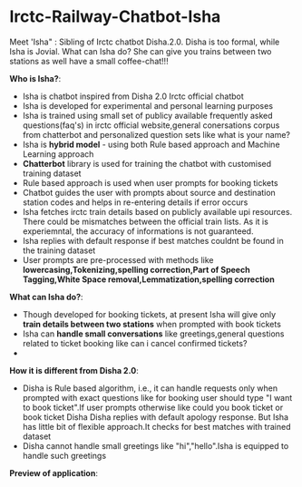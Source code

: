 # Irctc-Railway-Chatbot-Isha
Meet 'Isha" :  Sibling of Irctc chatbot Disha.2.0. Disha is too formal, while Isha is Jovial. What can Isha do? She can give you trains between two stations as well have a small coffee-chat!!!

**Who is Isha?**:
 - Isha is chatbot inspired from Disha 2.0 Irctc official chatbot
 - Isha is developed for experimental and personal learning purposes
 - Isha is trained using small set of publicy available frequently asked questions(faq's) in irctc official website,general conersations corpus from chatterbot and personalized question sets like what is your name?
 - Isha is **hybrid model** - using both Rule based approach and Machine Learning approach
 - **Chatterbot** library is used for training the chatbot with customised training dataset
 - Rule based approach is used when user prompts for booking tickets
 - Chatbot guides the user with prompts about source and destination station codes and helps in re-entering details if error occurs
 - Isha fetches irctc train details  based on publicly available upi resources. There could be mismatches between the official train lists. As it is experiemntal, the accuracy of informations is not guaranteed.
 - Isha replies with default response if best matches couldnt be found in the training dataset
 - User prompts are pre-processed with methods like **lowercasing,Tokenizing,spelling correction,Part of Speech Tagging,White Space removal,Lemmatization,spelling correction** 


**What can Isha do?**:
- Though developed for booking tickets, at present Isha will give only **train details between two stations** when prompted with book tickets
- Isha can **handle small conversations** like greetings,general questions related to ticket booking like can i cancel confirmed tickets?
- 

**How it is different from Disha 2.0**:
- Disha is Rule based algorithm, i.e., it can handle requests only when prompted with exact questions like for booking user should type "I want to book ticket".If user prompts otherwise like could you book ticket or book ticket Disha Disha replies with default apology response. But Isha has little bit of flexible approach.It checks for best matches with trained dataset
- Disha cannot handle small greetings like "hi","hello".Isha is equipped to handle such greetings

**Preview of application**:

